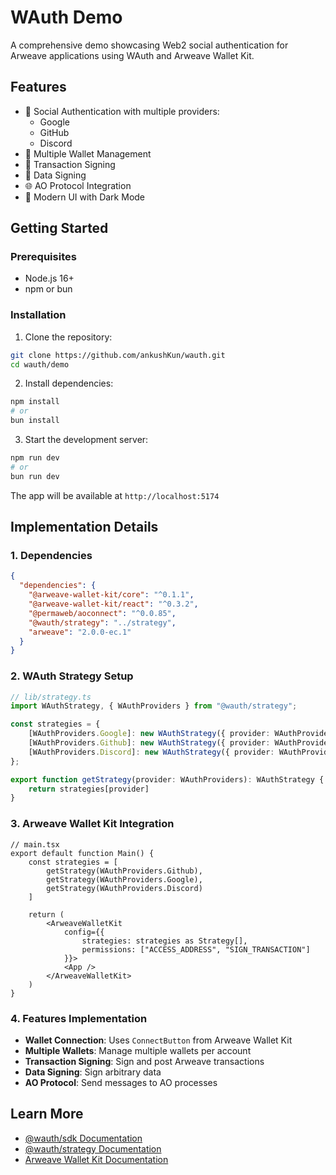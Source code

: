 # WAuth Demo

A comprehensive demo showcasing Web2 social authentication for Arweave applications using WAuth and Arweave Wallet Kit.

## Features

- 🔐 Social Authentication with multiple providers:
  - Google
  - GitHub
  - Discord
- 🔑 Multiple Wallet Management
- 📝 Transaction Signing
- 🔏 Data Signing
- 🌐 AO Protocol Integration
- 🎨 Modern UI with Dark Mode

## Getting Started

### Prerequisites

- Node.js 16+
- npm or bun

### Installation

1. Clone the repository:
```bash
git clone https://github.com/ankushKun/wauth.git
cd wauth/demo
```

2. Install dependencies:
```bash
npm install
# or
bun install
```

3. Start the development server:
```bash
npm run dev
# or
bun run dev
```

The app will be available at `http://localhost:5174`

## Implementation Details

### 1. Dependencies

```json
{
  "dependencies": {
    "@arweave-wallet-kit/core": "^0.1.1",
    "@arweave-wallet-kit/react": "^0.3.2",
    "@permaweb/aoconnect": "^0.0.85",
    "@wauth/strategy": "../strategy",
    "arweave": "2.0.0-ec.1"
  }
}
```

### 2. WAuth Strategy Setup

```ts
// lib/strategy.ts
import WAuthStrategy, { WAuthProviders } from "@wauth/strategy";

const strategies = {
    [WAuthProviders.Google]: new WAuthStrategy({ provider: WAuthProviders.Google }),
    [WAuthProviders.Github]: new WAuthStrategy({ provider: WAuthProviders.Github }),
    [WAuthProviders.Discord]: new WAuthStrategy({ provider: WAuthProviders.Discord })
};

export function getStrategy(provider: WAuthProviders): WAuthStrategy {
    return strategies[provider]
}
```

### 3. Arweave Wallet Kit Integration

```tsx
// main.tsx
export default function Main() {
    const strategies = [
        getStrategy(WAuthProviders.Github),
        getStrategy(WAuthProviders.Google),
        getStrategy(WAuthProviders.Discord)
    ]

    return (
        <ArweaveWalletKit
            config={{
                strategies: strategies as Strategy[],
                permissions: ["ACCESS_ADDRESS", "SIGN_TRANSACTION"]
            }}>
            <App />
        </ArweaveWalletKit>
    )
}
```

### 4. Features Implementation

- **Wallet Connection**: Uses `ConnectButton` from Arweave Wallet Kit
- **Multiple Wallets**: Manage multiple wallets per account
- **Transaction Signing**: Sign and post Arweave transactions
- **Data Signing**: Sign arbitrary data
- **AO Protocol**: Send messages to AO processes

## Learn More

- [@wauth/sdk Documentation](../sdk/README.md)
- [@wauth/strategy Documentation](../strategy/README.md)
- [Arweave Wallet Kit Documentation](https://docs.arweavekit.com/wallets/introduction)
